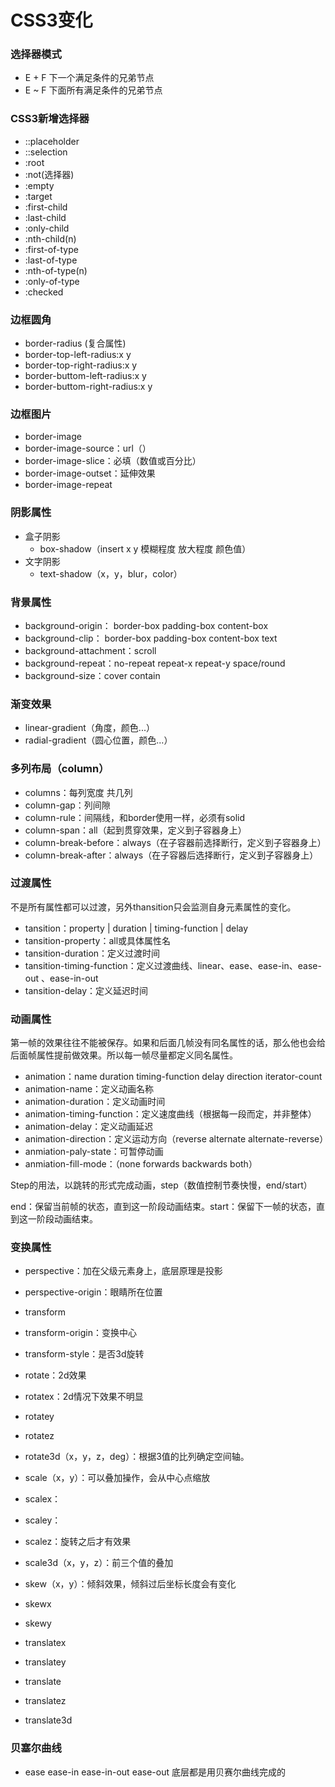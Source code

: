 #  CSS3变化

### 选择器模式

- E + F 下一个满足条件的兄弟节点
- E ~ F 下面所有满足条件的兄弟节点

### CSS3新增选择器

- ::placeholder
- ::selection
- :root
- :not(选择器)
- :empty
- :target
- :first-child
- :last-child
- :only-child
- :nth-child(n)
- :first-of-type
- :last-of-type
- :nth-of-type(n)
- :only-of-type
- :checked

###  边框圆角

- border-radius (复合属性)
- border-top-left-radius:x y 
- border-top-right-radius:x y 
- border-buttom-left-radius:x y 
- border-buttom-right-radius:x y 

### 边框图片

- border-image
- border-image-source：url（）
- border-image-slice：必填（数值或百分比）
- border-image-outset：延伸效果
- border-image-repeat

### 阴影属性

- 盒子阴影
  - box-shadow（insert x y 模糊程度 放大程度 颜色值）
- 文字阴影
  - text-shadow（x，y，blur，color）

### 背景属性

- background-origin： border-box padding-box content-box
- background-clip： border-box padding-box content-box text
- background-attachment：scroll
- background-repeat：no-repeat repeat-x repeat-y  space/round 
- background-size：cover contain

###  渐变效果

- linear-gradient（角度，颜色...）
- radial-gradient（圆心位置，颜色...）

### 多列布局（column）

- columns：每列宽度 共几列
- column-gap：列间隙
- column-rule：间隔线，和border使用一样，必须有solid
- column-span：all（起到贯穿效果，定义到子容器身上）
- column-break-before：always（在子容器前选择断行，定义到子容器身上）
- column-break-after：always（在子容器后选择断行，定义到子容器身上）

### 过渡属性

不是所有属性都可以过渡，另外thansition只会监测自身元素属性的变化。

- tansition：property | duration | timing-function | delay
- tansition-property：all或具体属性名
- tansition-duration：定义过渡时间
- tansition-timing-function：定义过渡曲线、linear、ease、ease-in、ease-out 、ease-in-out
- tansition-delay：定义延迟时间

### 动画属性

第一帧的效果往往不能被保存。如果和后面几帧没有同名属性的话，那么他也会给后面帧属性提前做效果。所以每一帧尽量都定义同名属性。

- animation：name duration timing-function delay direction iterator-count
- animation-name：定义动画名称
- animation-duration：定义动画时间
- animation-timing-function：定义速度曲线（根据每一段而定，并非整体）
- animation-delay：定义动画延迟
- animation-direction：定义运动方向（reverse alternate alternate-reverse）
- anmiation-paly-state：可暂停动画
- anmiation-fill-mode：（none forwards backwards both）

Step的用法，以跳转的形式完成动画，step（数值控制节奏快慢，end/start）

end：保留当前帧的状态，直到这一阶段动画结束。start：保留下一帧的状态，直到这一阶段动画结束。

### 变换属性

- perspective：加在父级元素身上，底层原理是投影
- perspective-origin：眼睛所在位置

- transform
- transform-origin：变换中心
- transform-style：是否3d旋转
- rotate：2d效果
- rotatex：2d情况下效果不明显
- rotatey
- rotatez
- rotate3d（x，y，z，deg）：根据3值的比列确定空间轴。
- scale（x，y）：可以叠加操作，会从中心点缩放
- scalex：
- scaley：
- scalez：旋转之后才有效果
- scale3d（x，y，z）：前三个值的叠加
- skew（x，y）：倾斜效果，倾斜过后坐标长度会有变化 
- skewx
- skewy
- translatex
- translatey
- translate
- translatez
- translate3d

### 贝塞尔曲线

- ease ease-in ease-in-out ease-out 底层都是用贝赛尔曲线完成的

